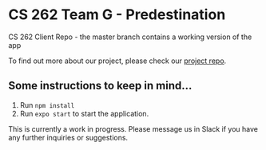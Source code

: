 # CS 262 Team G - Predestination

CS 262 Client Repo - the master branch contains a working version of the app

To find out more about our project, please check our [project repo](https://github.com/calvin-cs262-fall2020-teamG/predestination-client).


## Some instructions to keep in mind...

1. Run `npm install`
2. Run `expo start` to start the application.

This is currently a work in progress. Please message us in Slack if you have any further inquiries or suggestions. 
